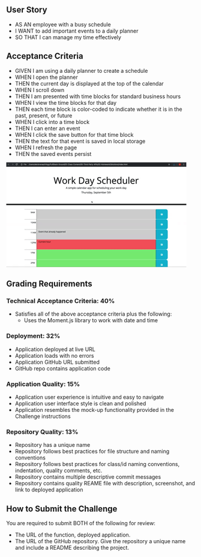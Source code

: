 ## User Story

* AS AN employee with a busy schedule
* I WANT to add important events to a daily planner
* SO THAT I can manage my time effectively

## Acceptance Criteria

* GIVEN I am using a daily planner to create a schedule
* WHEN I open the planner
* THEN the current day is displayed at the top of the calendar
* WHEN I scroll down
* THEN I am presented with time blocks for standard business hours
* WHEN I view the time blocks for that day
* THEN each time block is color-coded to indicate whether it is in the past, present, or future
* WHEN I click into a time block
* THEN I can enter an event
* WHEN I click the save button for that time block
* THEN the text for that event is saved in local storage
* WHEN I refresh the page
* THEN the saved events persist

![Mockup](../assets/images/mock-up.gif)


## Grading Requirements

### Technical Acceptance Criteria: 40%

* Satisfies all of the above acceptance criteria plus the following:
    * Uses the Moment.js library to work with date and time

### Deployment: 32%

* Application deployed at live URL
* Application loads with no errors
* Application GitHub URL submitted
* GitHub repo contains application code

### Application Quality: 15%

* Application user experience is intuitive and easy to navigate
* Application user interface style is clean and polished
* Application resembles the mock-up functionality provided in the Challenge instructions

### Repository Quality: 13%

* Repository has a unique name
* Repository follows best practices for file structure and naming conventions
* Repository follows best practices for class/id naming conventions, indentation, quality comments, etc.
* Repository contains multiple descriptive commit messages
* Repository contains quality REAME file with description, screenshot, and link to deployed application


## How to Submit the Challenge
You are required to submit BOTH of the following for review:
* The URL of the function, deployed application.
* The URL of the GitHub repository. Give the repository a unique name and include a README describing the project.